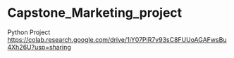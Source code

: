 # Capstone_Marketing_project
Python Project
https://colab.research.google.com/drive/1iY07PiR7v93sC8FUUoAGAFwsBu4Xh26U?usp=sharing 
